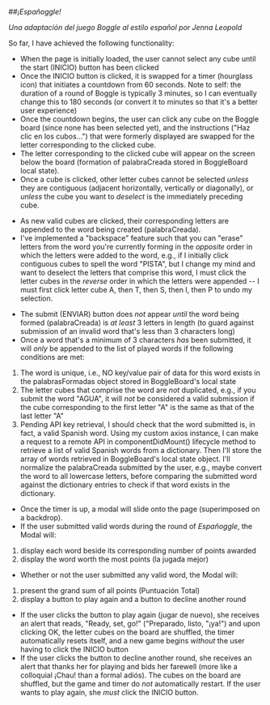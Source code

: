 ##*¡Españoggle!*

*Una adaptación del juego Boggle al estilo español por Jenna Leopold*

So far, I have achieved the following functionality:
* When the page is initially loaded, the user cannot select any cube until the start (INICIO) button has been clicked
* Once the INICIO button is clicked, it is swapped for a timer (hourglass icon) that initiates a countdown from 60 seconds. 
Note to self: the duration of a round of Boggle is typically 3 minutes, so I can eventually change this to 180 seconds (or convert it to minutes so that it's a better user experience)
* Once the countdown begins, the user can click any cube on the Boggle board (since none has been selected yet),
and the instructions ("Haz clic en los cubos...") that were formerly displayed are swapped for the letter corresponding to the clicked cube.
* The letter corresponding to the clicked cube will appear on the screen below the board 
(formation of palabraCreada stored in BoggleBoard local state).
* Once a cube is clicked, other letter cubes cannot be selected *unless* they are contiguous (adjacent horizontally, vertically or diagonally),
or *unless* the cube you want to *deselect* is the immediately preceding cube.
- As new valid cubes are clicked, their corresponding letters are appended to the word being created (palabraCreada).
- I've implemented a "backspace" feature such that you can "erase" letters from the word you're currently forming in the *opposite* order in which the letters were added to the word, e.g., if I initially click contiguous cubes to spell the word "PISTA", but I change my mind and want to deselect the letters that comprise this word, I must click the letter cubes in the *reverse* order in which the letters were appended --
I must first click letter cube A, then T, then S, then I, then P to undo my selection.
* The submit (ENVIAR) button does *not* appear *until* the word being formed (palabraCreada) is *at least* 3 letters in length 
(to guard against submission of an invalid word that's less than 3 characters long)
* Once a word that's a minimum of 3 characters *has* been submitted, it will *only* be appended to the list of played words if the following conditions are met:
1. The word is unique, i.e., NO key/value pair of data for this word exists in the palabrasFormadas object stored in BoggleBoard's local state
1. The letter cubes that comprise the word are *not* duplicated, e.g., if you submit the word "AGUA", it will *not* be considered a valid submission if the cube corresponding to the first letter "A" is the same as that of the last letter "A"
1. Pending API key retrieval, I should check that the word submitted is, in fact, a valid Spanish word. 
Using my custom axios instance, I can make a request to a remote API in componentDidMount() lifecycle method to retrieve a list of valid Spanish words from a dictionary. Then I'll store the array of words retrieved in BoggleBoard's local state object. 
I'll normalize the palabraCreada submitted by the user, e.g., maybe convert the word to all lowercase letters, before comparing the submitted word against the dictionary entries to check if that word exists in the dictionary.
* Once the timer is up, a modal will slide onto the page (superimposed on a backdrop).
* If the user submitted valid words during the round of *Españoggle*, the Modal will:
1. display each word beside its corresponding number of points awarded
1. display the word worth the most points (la jugada mejor)
* Whether or not the user submitted any valid word, the Modal will:
1. present the grand sum of all points (Puntuación Total)
1. display a button to play again and a button to decline another round
* If the user clicks the button to play again (jugar de nuevo), she receives an alert that reads,
"Ready, set, go!" ("Preparado, listo, "¡ya!") and upon clicking OK, 
the letter cubes on the board are shuffled, the timer automatically resets itself, and a new game begins *without* the user having to click the INICIO button
* If the user clicks the button to decline another round, she receives an alert that thanks her for playing and bids her farewell 
(more like a colloquial ¡Chau! than a formal adiós). 
The cubes on the board are shuffled, but the game and timer do *not* automatically restart.
If the user wants to play again, she *must* click the INICIO button.